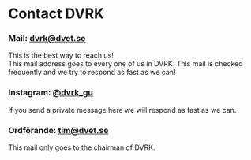 # Contact DVRK

### Mail: [dvrk@dvet.se](mailto:dvrk@dvet.se)
This is the best way to reach us! <br/>
This mail address goes to every one of us in DVRK.
This mail is checked frequently and we try to respond as fast as we can!

### Instagram: [@dvrk_gu](https://www.instagram.com/dvrk_gu/)
If you send a private message here we will respond as fast as we can.

### Ordförande: [tim@dvet.se](mailto:tim@dvet.se)
This mail only goes to the chairman of DVRK.
